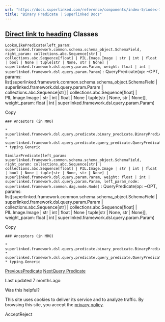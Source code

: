 ```yaml
---
url: "https://docs.superlinked.com/reference/components/index-5/index-1/binary_predicate"
title: "Binary Predicate | Superlinked Docs"
---
```


## [Direct link to heading](https://docs.superlinked.com/reference/components/index-5/index-1/binary_predicate\#classes)    Classes

`LooksLikePredicate(left_param: superlinked.framework.common.schema.schema_object.SchemaField, right_param: collections.abc.Sequence[str] | collections.abc.Sequence[float] | PIL.Image.Image | str | int | float | bool | None | tuple[str | None, str | None] | superlinked.framework.dsl.query.param.Param, weight: float | int | superlinked.framework.dsl.query.param.Param)` : QueryPredicate(op: ~OPT, params: list\[superlinked.framework.common.schema.schema\_object.SchemaField \| superlinked.framework.dsl.query.param.Param \| collections.abc.Sequence\[str\] \| collections.abc.Sequence\[float\] \| PIL.Image.Image \| str \| int \| float \| None \| tuple\[str \| None, str \| None\]\], weight\_param: float \| int \| superlinked.framework.dsl.query.param.Param)

Copy

```inline-grid min-w-full grid-cols-[auto_1fr] [count-reset:line] print:whitespace-pre-wrap
### Ancestors (in MRO)

* superlinked.framework.dsl.query.predicate.binary_predicate.BinaryPredicate
* superlinked.framework.dsl.query.predicate.query_predicate.QueryPredicate
* typing.Generic
```

`SimilarPredicate(left_param: superlinked.framework.common.schema.schema_object.SchemaField, right_param: collections.abc.Sequence[str] | collections.abc.Sequence[float] | PIL.Image.Image | str | int | float | bool | None | tuple[str | None, str | None] | superlinked.framework.dsl.query.param.Param, weight: float | int | superlinked.framework.dsl.query.param.Param, left_param_node: superlinked.framework.common.dag.node.Node)` : QueryPredicate(op: ~OPT, params: list\[superlinked.framework.common.schema.schema\_object.SchemaField \| superlinked.framework.dsl.query.param.Param \| collections.abc.Sequence\[str\] \| collections.abc.Sequence\[float\] \| PIL.Image.Image \| str \| int \| float \| None \| tuple\[str \| None, str \| None\]\], weight\_param: float \| int \| superlinked.framework.dsl.query.param.Param)

Copy

```inline-grid min-w-full grid-cols-[auto_1fr] [count-reset:line] print:whitespace-pre-wrap
### Ancestors (in MRO)

* superlinked.framework.dsl.query.predicate.binary_predicate.BinaryPredicate
* superlinked.framework.dsl.query.predicate.query_predicate.QueryPredicate
* typing.Generic
```

[PreviousPredicate](https://docs.superlinked.com/reference/components/index-5/index-1) [NextQuery Predicate](https://docs.superlinked.com/reference/components/index-5/index-1/query_predicate)

Last updated 7 months ago

Was this helpful?

This site uses cookies to deliver its service and to analyze traffic. By browsing this site, you accept the [privacy policy](https://superlinked.com/policies/privacy-policy).

AcceptReject
